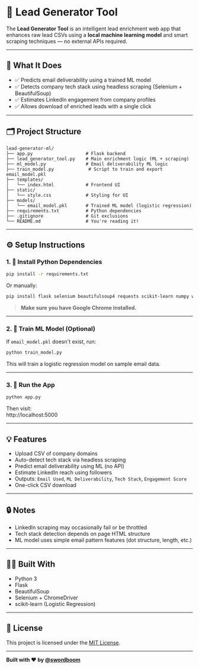 # 🚀 Lead Generator Tool

The **Lead Generator Tool** is an intelligent lead enrichment web app that enhances raw lead CSVs using a **local machine learning model** and smart scraping techniques — no external APIs required.

---

## 🧠 What It Does

- ✅ Predicts email deliverability using a trained ML model  
- ✅ Detects company tech stack using headless scraping (Selenium + BeautifulSoup)  
- ✅ Estimates LinkedIn engagement from company profiles  
- ✅ Allows download of enriched leads with a single click

---

## 🗂 Project Structure

```
lead-generator-ml/
├── app.py                    # Flask backend
├── lead_generator_tool.py    # Main enrichment logic (ML + scraping)
├── ml_model.py               # Email deliverability ML logic
├── train_model.py             # Script to train and export email_model.pkl
├── templates/
│   └── index.html            # Frontend UI
├── static/
│   └── style.css             # Styling for UI
├── models/
│   └── email_model.pkl       # Trained ML model (logistic regression)
├── requirements.txt          # Python dependencies
├── .gitignore                # Git exclusions
└── README.md                 # You're reading it!
```

---

## ⚙️ Setup Instructions

### 1. 🔧 Install Python Dependencies

```bash
pip install -r requirements.txt
```

Or manually:

```bash
pip install flask selenium beautifulsoup4 requests scikit-learn numpy webdriver-manager
```

> **Make sure you have Google Chrome installed.**

---

### 2. 🧠 Train ML Model (Optional)

If `email_model.pkl` doesn't exist, run:

```bash
python train_model.py
```

This will train a logistic regression model on sample email data.

---

### 3. 🚀 Run the App

```bash
python app.py
```

Then visit:  
http://localhost:5000

---

## 💡 Features

- Upload CSV of company domains  
- Auto-detect tech stack via headless scraping  
- Predict email deliverability using ML (no API)  
- Estimate LinkedIn reach using followers  
- Outputs: `Email Used`, `ML Deliverability`, `Tech Stack`, `Engagement Score`  
- One-click CSV download  

---

## 🔒 Notes

- LinkedIn scraping may occasionally fail or be throttled  
- Tech stack detection depends on page HTML structure  
- ML model uses simple email pattern features (dot structure, length, etc.)


---

## 🧑‍💻 Built With

- Python 3  
- Flask  
- BeautifulSoup  
- Selenium + ChromeDriver  
- scikit-learn (Logistic Regression)

---

## 📄 License

This project is licensed under the [MIT License](LICENSE).

---

**Built with ❤️ by [@swordboom](https://github.com/swordboom)**